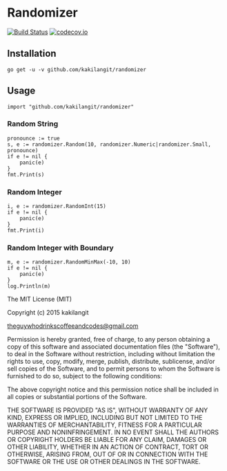 # Randomizer

[![Build Status](https://travis-ci.org/kakilangit/randomizer.svg?branch=master)](https://travis-ci.org/kakilangit/randomizer)
[![codecov.io](http://codecov.io/github/kakilangit/randomizer/coverage.svg?branch=master)](http://codecov.io/github/kakilangit/randomizer?branch=master)


## Installation

    go get -u -v github.com/kakilangit/randomizer

## Usage

    import "github.com/kakilangit/randomizer"

### Random String

    pronounce := true
    s, e := randomizer.Random(10, randomizer.Numeric|randomizer.Small, pronounce)
    if e != nil {
        panic(e)
    }
    fmt.Print(s)

### Random Integer

    i, e := randomizer.RandomInt(15)
    if e != nil {
        panic(e)
    }
    fmt.Print(i)

### Random Integer with Boundary

    m, e := randomizer.RandomMinMax(-10, 10)
    if e != nil {
        panic(e)
    }
    log.Println(m)




The MIT License (MIT)

Copyright (c) 2015 kakilangit

theguywhodrinkscoffeeandcodes@gmail.com

Permission is hereby granted, free of charge, to any person obtaining a copy
of this software and associated documentation files (the "Software"), to deal
in the Software without restriction, including without limitation the rights
to use, copy, modify, merge, publish, distribute, sublicense, and/or sell
copies of the Software, and to permit persons to whom the Software is
furnished to do so, subject to the following conditions:

The above copyright notice and this permission notice shall be included in all
copies or substantial portions of the Software.

THE SOFTWARE IS PROVIDED "AS IS", WITHOUT WARRANTY OF ANY KIND, EXPRESS OR
IMPLIED, INCLUDING BUT NOT LIMITED TO THE WARRANTIES OF MERCHANTABILITY,
FITNESS FOR A PARTICULAR PURPOSE AND NONINFRINGEMENT. IN NO EVENT SHALL THE
AUTHORS OR COPYRIGHT HOLDERS BE LIABLE FOR ANY CLAIM, DAMAGES OR OTHER
LIABILITY, WHETHER IN AN ACTION OF CONTRACT, TORT OR OTHERWISE, ARISING FROM,
OUT OF OR IN CONNECTION WITH THE SOFTWARE OR THE USE OR OTHER DEALINGS IN THE
SOFTWARE.
